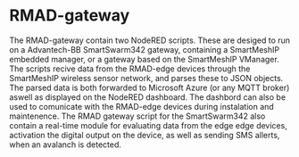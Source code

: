 # RMAD-gateway
The RMAD-gateway contain two NodeRED scripts. These are desiged to run on a Advantech-BB SmartSwarm342 gateway, containing a SmartMeshIP embedded manager, or a gateway based on the SmartMeshIP VManager. The scripts recive data from the RMAD-edge devices through the SmartMeshIP wireless sensor network, and parses these to JSON objects. The parsed data is both forwarded to Microsoft Azure (or any MQTT broker) aswell as displayed on the NodeRED dashboard. The dashbord can also be used to comunicate with the RMAD-edge devices during instalation and maintenence. The RMAD gateway script for the SmartSwarm342 also contain a real-time module for evaluating data from the edge edge devices, activation the digital output on the device, as well as sending SMS allerts, when an avalanch is detected.
